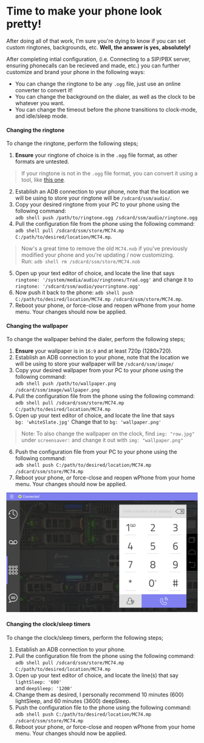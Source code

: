 # Time to make your phone look pretty!

After doing all of that work, I'm sure you're dying to know if you can set custom ringtones, backgrounds, etc.
**Well, the answer is yes, absolutely!**

After completing intial configuration, (i.e. Connecting to a SIP/PBX server, ensuring phonecalls can be recieved and made, etc.) you can further customize and brand your phone in the following ways:

- You can change the ringtone to be any `.ogg` file, just use an online converter to convert it!
- You can change the background on the dialer, as well as the clock to be whatever you want.
- You can change the timeout before the phone transitions to clock-mode, and idle/sleep mode.

#### Changing the ringtone

To change the ringtone, perform the following steps;

1. **Ensure** your ringtone of choice is in the `.ogg` file format, as other formats are untested.
> If your ringtone is not in the `.ogg` file format, you can convert it using a tool, like [this one](https://audio.online-convert.com/convert-to-ogg).
2. Establish an ADB connection to your phone, note that the location we will be using to store your ringtone will be `/sdcard/ssm/audio/`.
3. Copy your desired ringtone from your PC to your phone using the following command: <br>`adb shell push /path/to/ringtone.ogg /sdcard/ssm/audio/ringtone.ogg`
4. Pull the configuration file from the phone using the following command: <br>`adb shell pull /sdcard/ssm/store/MC74.mp C:/path/to/desired/location/MC74.mp`.
> Now's a great time to remove the old `MC74.nob` if you've previously modified your phone and you're updating / now customizing. <br>Run: `adb shell rm /sdcard/ssm/store/MC74.nob`
5. Open up your text editor of choice, and locate the line that says <br>`ringtone: '/system/media/audio/ringtones/Trad.ogg'` and change it to <br>`ringtone: '/sdcard/ssm/audio/yourringtone.ogg'`
6. Now push it back to the phone: `adb shell push C:/path/to/desired/location/MC74.mp /sdcard/ssm/store/MC74.mp`.
7. Reboot your phone, *or* force-close and reopen wPhone from your home menu. Your changes should now be applied.

#### Changing the wallpaper

To change the wallpaper behind the dialer, perform the following steps;

1. **Ensure** your wallpaper is in `16:9` and at least 720p (1280x720).
2. Establish an ADB connection to your phone, note that the location we will be using to store your wallpaper will be `/sdcard/ssm/image/`
3. Copy your desired wallpaper from your PC to your phone using the following command: <br>`adb shell push /path/to/wallpaper.png /sdcard/ssm/image/wallpaper.png`
4. Pull the configuration file from the phone using the following command: <br>`adb shell pull /sdcard/ssm/store/MC74.mp C:/path/to/desired/location/MC74.mp`
5. Open up your text editor of choice, and locate the line that says <br>`bg: 'whiteSlate.jpg'` Change that to `bg: 'wallpaper.png'`
>Note: To also change the wallpaper on the clock, find `img: "row.jpg"` under `screensaver:` and change it out with `img: "wallpaper.png"`
6. Push the configuration file from your PC to your phone using the following command: <br>`adb shell push C:/path/to/desired/location/MC74.mp /sdcard/ssm/store/MC74.mp`
7. Reboot your phone, *or* force-close and reopen wPhone from your home menu. Your changes should now be applied.

![Photo of Custom Wallpaper](img/screenshots/customization-linphone.png)

#### Changing the clock/sleep timers

To change the clock/sleep timers, perform the following steps;

1. Establish an ADB connection to your phone.
2. Pull the configuration file from the phone using the following command: <br>`adb shell pull /sdcard/ssm/store/MC74.mp C:/path/to/desired/location/MC74.mp`
3. Open up your text editor of choice, and locate the line(s) that say <br>`lightSleep: '600'` <br>and `deepSleep: '1200'`
4. Change them as desired, I personally recommend 10 minutes (600) lightSleep, and 60 minutes (3600) deepSleep.
5. Push the configuration file to the phone using the following command: <br>`adb shell push C:/path/to/desired/location/MC74.mp /sdcard/ssm/store/MC74.mp`
6. Reboot your phone, *or* force-close and reopen wPhone from your home menu. Your changes should now be applied.

